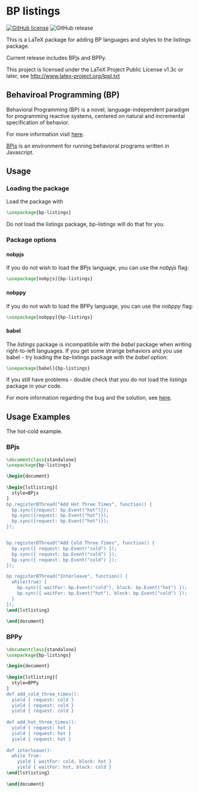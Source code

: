 # BP listings

[![GitHub license](https://img.shields.io/badge/license-LLPL--1.3c-blue)](https://github.com/bThink-BGU/Papers-Latex-BP-Listings/blob/master/LICENSE)
![GitHub release](https://img.shields.io/github/release/bThink-BGU/Papers-Latex-BP-Listings)

This is a LaTeX package for adding BP languages and styles to the listings package.

Current release includes BPjs and BPPy.

This project is licensed under the LaTeX Project Public License v1.3c or later, see http://www.latex-project.org/lppl.txt

## Behaviroal Programming (BP)
Behavioral Programming (BP) is a novel, language-independent paradigm for programming reactive systems, centered on natural and incremental specification of behavior.

For more information visit [here](https://m-cacm.acm.org/magazines/2012/7/151241-behavioral-programming/fulltext).

[BPjs](https://github.com/bThink-BGU/BPjs) is an environment for running behavioral programs written in Javascript.

## Usage
### Loading the package
Load the package with 
```latex
\usepackage{bp-listings}
```
Do not load the listings package, bp-listings will do that for you.

### Package options
#### nobpjs
If you do not wish to load the BPjs language, you can use the *nobpjs* flag:
```latex
\usepackage[nobpjs]{bp-listings}
```

#### nobppy
If you do not wish to load the BPPy language, you can use the *nobppy* flag:
```latex
\usepackage[nobppy]{bp-listings}
```

#### babel
The *listings* package is incompatibile with the *babel* package when writing right-to-left languages.
If you get some strange behaviors and you use babel - try loading the bp-listings package with the *babel* option:
```latex
\usepackage[babel]{bp-listings}
```
If you still have problems - double check that you do not load the *listings* package in your code.

For more information regarding the bug and the solution, see [here](https://tex.stackexchange.com/questions/454720/babel-with-hebrew-and-listings-conflicts-makes-the-listings-look-weird).

## Usage Examples
The hot-cold example.
### BPjs
```latex
\documentclass{standalone}
\usepackage{bp-listings}

\begin{document}
	
\begin{lstlisting}[
  style=BPjs
]
bp.registerBThread("Add Hot Three Times", function() {
  bp.sync({request: bp.Event("hot")});
  bp.sync({request: bp.Event("hot")});
  bp.sync({request: bp.Event("hot")});
});


bp.registerBThread("Add Cold Three Times", function() {
  bp.sync({ request: bp.Event("cold") });
  bp.sync({ request: bp.Event("cold") });
  bp.sync({ request: bp.Event("cold") });
});

bp.registerBThread("Interleave", function() {
  while(true) {
    bp.sync({ waitFor: bp.Event("cold"), block: bp.Event("hot") });
    bp.sync({ waitFor: bp.Event("hot"), block: bp.Event("cold") });
  }
});
\end{lstlisting}
	
\end{document}
```

### BPPy
```latex
\documentclass{standalone}
\usepackage{bp-listings}

\begin{document}
	
\begin{lstlisting}[
  style=BPPy
]
def add_cold_three_times():
  yield { request: cold }
  yield { request: cold }
  yield { request: cold }
  
def add_hot_three_times():
  yield { request: hot }
  yield { request: hot }
  yield { request: hot }
  
def interleave():
  while True:
    yield { waitFor: cold, block: hot }
    yield { waitFor: hot, block: cold }
\end{lstlisting}
	
\end{document}
```
